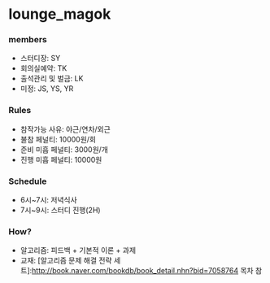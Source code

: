 # lounge_magok

### members
- 스터디장: SY
- 회의실예약: TK
- 출석관리 및 벌금: LK
- 미정: JS, YS, YR

### Rules
- 참작가능 사유: 야근/연차/외근
- 불참 페널티: 10000원/회
- 준비 미흡 페널티: 3000원/개
- 진행 미흡 페널티: 10000원

### Schedule
- 6시~7시: 저녁식사
- 7시~9시: 스터디 진행(2H)

### How?
- 알고리즘: 피드백 + 기본적 이론 + 과제
- 교재: [알고리즘 문제 해결 전략 세트]:http://book.naver.com/bookdb/book_detail.nhn?bid=7058764
목차 참
